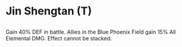 # Jin Shengtan (T)

## 

Gain 40% DEF in battle. Allies in the Blue Phoenix Field gain 15% All Elemental DMG. Effect cannot be stacked.